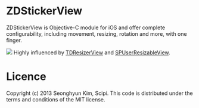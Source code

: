 ZDStickerView
=============
ZDStickerView is Objective-C module for iOS and offer complete configurability, including movement, resizing, rotation and more, with one finger.

[![](https://github.com/zedoul/ZDStickerView/blob/develop/SCREENSHOT.png)](https://github.com/zedoul/ZDStickerView/blob/develop/SCREENSHOT.png)
Highly influenced by [TDResizerView](https://github.com/Thavasidurai/TDResizerView) and [SPUserResizableView](https://github.com/spoletto/SPUserResizableView).

Licence
========
Copyright (c) 2013 Seonghyun Kim, Scipi.
This code is distributed under the terms and conditions of the MIT license.
